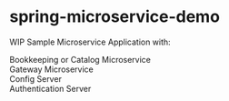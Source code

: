 # spring-microservice-demo

WIP Sample Microservice Application with:

Bookkeeping or Catalog Microservice  
Gateway Microservice  
Config Server  
Authentication Server
